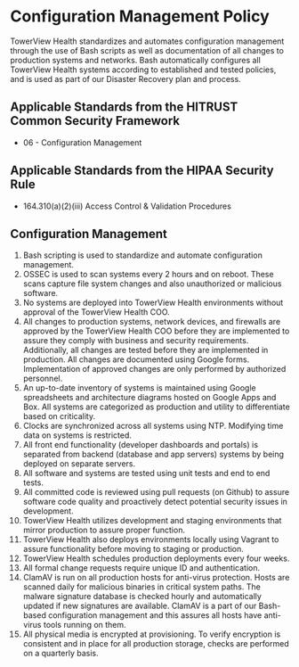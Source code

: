# Configuration Management Policy

TowerView Health standardizes and automates configuration management through the use of Bash scripts as well as documentation of all changes to production systems and networks. Bash automatically configures all TowerView Health systems according to established and tested policies, and is used as part of our Disaster Recovery plan and process.

## Applicable Standards from the HITRUST Common Security Framework

* 06 - Configuration Management

## Applicable Standards from the HIPAA Security Rule

* 164.310(a)(2)(iii) Access Control & Validation Procedures

## Configuration Management

1. Bash scripting is used to standardize and automate configuration management.
2. OSSEC is used to scan systems every 2 hours and on reboot. These scans capture file system changes and also unauthorized or malicious software.
3. No systems are deployed into TowerView Health environments without approval of the TowerView Health COO.
4. All changes to production systems, network devices, and firewalls are approved by the TowerView Health COO before they are implemented to assure they comply with business and security requirements. Additionally, all changes are tested before they are implemented in production. All changes are documented using Google forms. Implementation of approved changes are only performed by authorized personnel.
5. An up-to-date inventory of systems is maintained using Google spreadsheets and architecture diagrams hosted on Google Apps and Box. All systems are categorized as production and utility to differentiate based on criticality.
6. Clocks are synchronized across all systems using NTP. Modifying time data on systems is restricted.
7. All front end functionality (developer dashboards and portals) is separated from backend (database and app servers) systems by being deployed on separate servers.
8. All software and systems are tested using unit tests and end to end tests.
9. All committed code is reviewed using pull requests (on Github) to assure software code quality and proactively detect potential security issues in development.
10. TowerView Health utilizes development and staging environments that mirror production to assure proper function.
11. TowerView Health also deploys environments locally using Vagrant to assure functionality before moving to staging or production.
12. TowerView Health schedules production deployments every four weeks.
13. All formal change requests require unique ID and authentication.
14. ClamAV is run on all production hosts for anti-virus protection. Hosts are scanned daily for malicious binaries in critical system paths. The malware signature database is checked hourly and automatically updated if new signatures are available. ClamAV is a part of our Bash-based configuration management and this assures all hosts have anti-virus tools running on them.
15. All physical media is encrypted at provisioning. To verify encryption is consistent and in place for all production storage, checks are performed on a quarterly basis.
